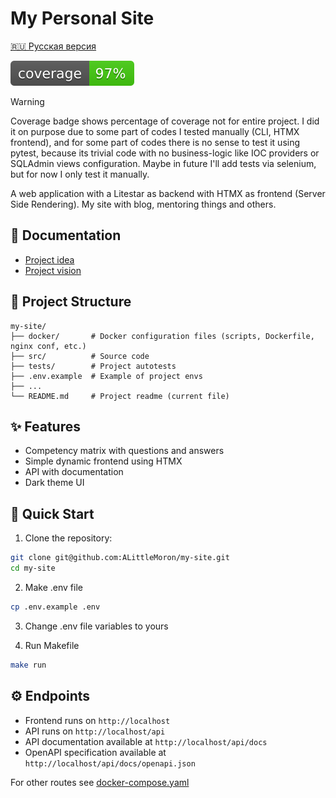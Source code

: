 # My Personal Site 

[🇷🇺 Русская версия](./README_RU.md)

![coverage](./coverage.svg)

> [!WARNING]
> Coverage badge shows percentage of coverage not for entire project.
> I did it on purpose due to some part of codes I tested manually (CLI, HTMX frontend),
> and for some part of codes there is no sense to test it using pytest, because its trivial
> code with no business-logic like IOC providers or SQLAdmin views configuration.
> Maybe in future I'll add tests via selenium, but for now I only test it manually.

A web application with a Litestar as backend with HTMX as frontend (Server Side Rendering). 
My site with blog, mentoring things and others.


## 📖 Documentation

- [Project idea](docs/idea.md)  
- [Project vision](docs/vision.md) 

## 📂 Project Structure

```
my-site/
├── docker/       # Docker configuration files (scripts, Dockerfile, nginx conf, etc.)
├── src/          # Source code
├── tests/        # Project autotests
├── .env.example  # Example of project envs
├── ...
└── README.md     # Project readme (current file)
```

## ✨ Features

- Competency matrix with questions and answers
- Simple dynamic frontend using HTMX
- API with documentation
- Dark theme UI

## 🚀 Quick Start

1. Clone the repository:
```bash
git clone git@github.com:ALittleMoron/my-site.git
cd my-site
```

2. Make .env file
```bash
cp .env.example .env
```

3. Change .env file variables to yours

4. Run Makefile
```bash
make run
```

## ⚙️ Endpoints

- Frontend runs on `http://localhost`
- API runs on `http://localhost/api`
- API documentation available at `http://localhost/api/docs`
- OpenAPI specification available at `http://localhost/api/docs/openapi.json`

For other routes see [docker-compose.yaml](./docker-compose.yml)

